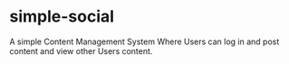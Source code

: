 # simple-social
A simple Content Management System Where Users can log in and post content and view other Users content.
